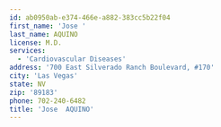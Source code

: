 ```yaml
---
id: ab0950ab-e374-466e-a882-383cc5b22f04
first_name: 'Jose '
last_name: AQUINO
license: M.D.
services:
  - 'Cardiovascular Diseases'
address: '700 East Silverado Ranch Boulevard, #170'
city: 'Las Vegas'
state: NV
zip: '89183'
phone: 702-240-6482
title: 'Jose  AQUINO'
---
```

